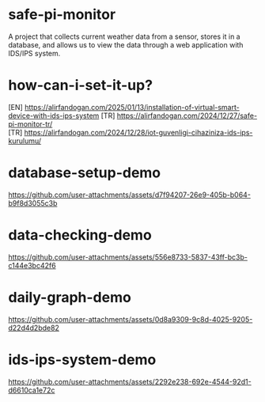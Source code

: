 # safe-pi-monitor
A project that collects current weather data from a sensor, stores it in a database, and allows us to view the data through a web application with IDS/IPS system.

# how-can-i-set-it-up?

[EN] https://alirfandogan.com/2025/01/13/installation-of-virtual-smart-device-with-ids-ips-system
[TR] https://alirfandogan.com/2024/12/27/safe-pi-monitor-tr/ <br>
[TR] https://alirfandogan.com/2024/12/28/iot-guvenligi-cihaziniza-ids-ips-kurulumu/

# database-setup-demo

https://github.com/user-attachments/assets/d7f94207-26e9-405b-b064-b9f8d3055c3b

# data-checking-demo

https://github.com/user-attachments/assets/556e8733-5837-43ff-bc3b-c144e3bc42f6

# daily-graph-demo

https://github.com/user-attachments/assets/0d8a9309-9c8d-4025-9205-d22d4d2bde82

# ids-ips-system-demo

https://github.com/user-attachments/assets/2292e238-692e-4544-92d1-d6610ca1e72c

